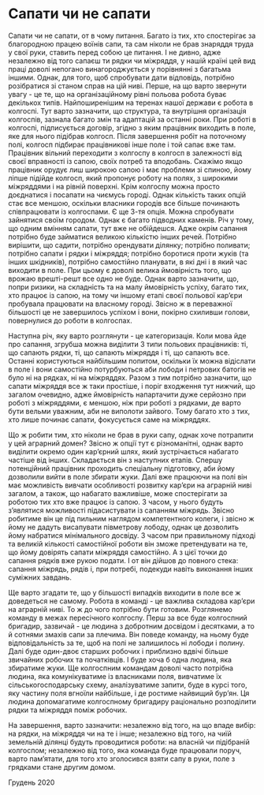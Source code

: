 # Сапати чи не сапати

Сапати чи не сапати, от в чому питання. Багато із тих, хто спостерігає за благородною працею воїнів сапи, та сам ніколи не брав знаряддя труда у свої руки, ставить перед собою це питання. І не дивно, адже незалежно від того сапаєш ти рядки чи міжряддя, у нашій країні цей вид праці доволі непогано винагороджується у порівнянні з багатьма іншими.
Однак, для того, щоб спробувати дати відповідь, потрібно розібратися зі станом справ на цій ниві.
Перше, на що варто звернути увагу - це те, що на організаційному рівні польова робота буває декількох типів.
Найпоширенішим на теренах нашої держави є робота в колгоспі. Тут варто зазначити, що структура, та внутрішня організація колгоспів, зазнала багато змін та адаптацій за останні роки.
При роботі в колгоспі, підписується договір, згідно з яким працівник виходить в поле, яке для нього підібрав колгосп. Після завершення робіт на поточному полі, колгосп підбирає працівникові інше поле і той сапає вже там.
Працівник вільний переходити з колгоспу в колгосп в залежності від своєї вправності із сапою, своїх потреб та вподобань. Скажімо якщо працівник орудує лиш широкою сапою і має проблеми зі спиною, йому ліпше підійде колгосп, який пропонує роботу на полях, з широкими міжряддями і на рівній поверхні.
Крім колгоспу можна просто доєднатися і посапати на чиємусь городі. Однак кількість таких опцій стає все меншою, оскільки власники городів все більше починають співпрацювати із колгоспами.
Є ще 3-тя опція. Можна спробувати зайнятися своїм городом. Однак є багато підводних каменів. Річ у тому, що одним вмінням сапати, тут вже не обійдешся. Адже окрім сапання потрібно буде займатися великою кількістю інших речей. Потрібно вирішити, що садити, потрібно орендувати ділянку; потрібно поливати; потрібно сапати і рядки і міжряддя; потрібно боротися проти жуків (та інших шкідників), потрібно самостійно планувати, в які дні і в який час виходити в поле. При цьому є доволі велика ймовірність того, що врожаю врешті-решт все одно не буде.
Однак варто зазначити, що, попри ризики, на складність та на малу ймовірність успіху, багато тих, хто працює із сапою, на тому чи іншому етапі своєї польової кар’єри пробувала працювати на власному городі. Звісно ж в переважної більшості це не завершилось успіхом і вони, покірно схиливши голови, повернулися до роботи в колгоспах.

Наступна річ, яку варто розглянути - це категоризація. Коли мова йде про сапання, згрубша можна виділити 3 типи польових працівників: ті, що сапають рядки, ті, що сапають міжряддя і ті, що сапають все. Останні користуються найбільшим попитом, оскільки їх можна відіслати в поле і вони самостійно потурбуються аби лободи і петрових батогів не було ні на рядках, ні на міжряддях.
Разом з тим потрібно зазначити, що сапати міжряддя все ж таки простіше, і поріг входження тут нижчий, що загалом очевидно, адже ймовірність напартачити дуже серйозно при роботі з міжряддями, є меншою, ніж при роботі з рядками, де варто бути вельми уважним, аби не виполоти зайвого. Тому багато хто з тих, хто лише починає сапати, фокусується саме на міжряддях.

Що ж робити тим, хто ніколи не брав в руки сапу, однак хоче потрапити у цей аграрний домен? Звісно ж опції тут є різноманітні, однак варто виділити окремо один кар’єрний шлях, який зустрічається набагато частіше від інших. Складається він з наступних етапів.
Спершу потенційний працівник проходить спеціальну підготовку, аби йому дозволили вийти в поле збирати жуки. Далі вже працюючи на полі він має можливість вивчати особливості розвитку кар’єри на аграрній ниві загалом, а також, що набагато важливіше, може спостерігати за роботою тих хто вже працює із сапою. З часом, у нього будуть з’являтися можливості підасистувати із сапанням міжрядь. Звісно робитиме він це під пильним наглядом компетентного колеги, і звісно ж йому не дадуть висапувати півметрову лободу, однак це дозволить йому набратися мінімального досвіду. З часом при правильному підході та великій кількості самостійної роботи він зможе претендувати на те, що йому довірять сапати міжряддя самостійно. А з цієї точки до сапання рядків вже рукою подати. І от він дійшов до повного стека: сапання міжрядь, рядів і, при потребі, подекуди навіть виконання інших суміжних завдань.

Ще варто згадати те, що у більшості випадків виходити в поле все ж доведеться не самому. Робота в команді - це важлива складова кар’єри на аграрній ниві.
То ж до чого потрібно бути готовим. Розглянемо команду в межах пересічного колгоспу.
Перш за все буде колгоспний бригадир, зазвичай - це людина з добротним досвідом і десятками, а то й сотнями змахів сапи за плечима. Він поведе команду, на ньому буде відповідальність за те, щоб на полі не залишилось ні лободи і полину.
Далі буде один-двоє старших робочих і приблизно вдвічі більше звичайних робочих та початківців. І буде хоча б одна людина, яка збиратиме жуки.
Ще колгоспним командам доволі часто потрібна людина, яка комунікуватиме із власниками поля, вивчатиме їх сільськогосподарську схему, аналізуватиме запити, буде в курсі того, яку частину поля вгноїли найбільше, і де ростиме найвищий бур’ян. Ця людина допомагатиме колгоспному бригадиру раціонально розподілити рядки та міжряддя поміж робочих.

На завершення, варто зазначити: незалежно від того, на що впаде вибір: на рядки, на міжряддя чи на те і інше; незалежно від того, на чиїй земельній ділянці будуть проводитися роботи: на власній чи підібраній колгоспом; незалежно від того, яка команда буде працювали поруч, варто пам’ятати, для того хто зголосився взяти сапу в руки, поле з грядками стане другим домом.

Грудень 2020
